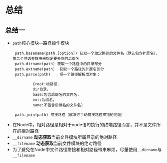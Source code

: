 # 总结

## 总结一
+ `path`核心模块--路径操作模块
   ``` 
    path.basename(path,[option]) 获取一个给定路径的文件名（默认包含扩展名），第二个可选参数用来指定要去除的后缀名
    path.dirname(path) 获取一个路径中的目录部分
    path.extname(path)  获取一个路径的扩展名部分
    path.parse(path)    把一个路径解析成对象：
    
            {root:根路径，
            dir目录，
            base:包含后缀名的文件名，
            ext:后缀名，
            name:不包含后缀名的文件名}
            
    path.join(path) 拼接路径（解决你手动拼接路径拼错的问题）
   ```
+ 在Node中，相对路径是相对于node语句执行的终端路径而言，并不是文件所在的相对路径
+  `__dirname`  **动态获取**当前文件模块所属目录的绝对路径
+ `__filename`  **动态获取**当前文件模块的绝对路径
+ 为了避免在Node中文件路径拼接和相对路径带来麻烦，尽量使用`__dirname`与`__filename`
